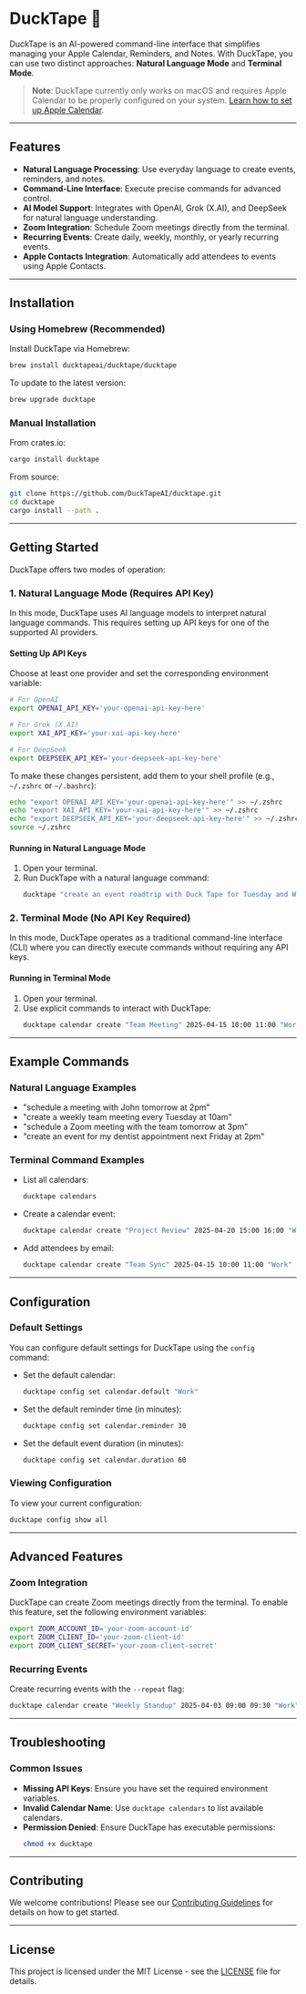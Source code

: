 # DuckTape 🦆

DuckTape is an AI-powered command-line interface that simplifies managing your Apple Calendar, Reminders, and Notes. With DuckTape, you can use two distinct approaches: **Natural Language Mode** and **Terminal Mode**.

> **Note**: DuckTape currently only works on macOS and requires Apple Calendar to be properly configured on your system. [Learn how to set up Apple Calendar](https://support.apple.com/guide/calendar/set-up-icloud-calendar-icl1022/mac).

---

## Features

- **Natural Language Processing**: Use everyday language to create events, reminders, and notes.
- **Command-Line Interface**: Execute precise commands for advanced control.
- **AI Model Support**: Integrates with OpenAI, Grok (X.AI), and DeepSeek for natural language understanding.
- **Zoom Integration**: Schedule Zoom meetings directly from the terminal.
- **Recurring Events**: Create daily, weekly, monthly, or yearly recurring events.
- **Apple Contacts Integration**: Automatically add attendees to events using Apple Contacts.

---

## Installation

### Using Homebrew (Recommended)

Install DuckTape via Homebrew:
```bash
brew install ducktapeai/ducktape/ducktape
```

To update to the latest version:
```bash
brew upgrade ducktape
```

### Manual Installation

From crates.io:
```bash
cargo install ducktape
```

From source:
```bash
git clone https://github.com/DuckTapeAI/ducktape.git
cd ducktape
cargo install --path .
```

---

## Getting Started

DuckTape offers two modes of operation:

### 1. Natural Language Mode (Requires API Key)

In this mode, DuckTape uses AI language models to interpret natural language commands. This requires setting up API keys for one of the supported AI providers.

#### Setting Up API Keys

Choose at least one provider and set the corresponding environment variable:

```bash
# For OpenAI
export OPENAI_API_KEY='your-openai-api-key-here'

# For Grok (X.AI)
export XAI_API_KEY='your-xai-api-key-here'

# For DeepSeek
export DEEPSEEK_API_KEY='your-deepseek-api-key-here'
```

To make these changes persistent, add them to your shell profile (e.g., `~/.zshrc` or `~/.bashrc`):
```bash
echo "export OPENAI_API_KEY='your-openai-api-key-here'" >> ~/.zshrc
echo "export XAI_API_KEY='your-xai-api-key-here'" >> ~/.zshrc
echo "export DEEPSEEK_API_KEY='your-deepseek-api-key-here'" >> ~/.zshrc
source ~/.zshrc
```

#### Running in Natural Language Mode

1. Open your terminal.
2. Run DuckTape with a natural language command:
   ```bash
   ducktape "create an event roadtrip with Duck Tape for Tuesday and Wednesday"
   ```

### 2. Terminal Mode (No API Key Required)

In this mode, DuckTape operates as a traditional command-line interface (CLI) where you can directly execute commands without requiring any API keys.

#### Running in Terminal Mode

1. Open your terminal.
2. Use explicit commands to interact with DuckTape:
   ```bash
   ducktape calendar create "Team Meeting" 2025-04-15 10:00 11:00 "Work"
   ```

---

## Example Commands

### Natural Language Examples
- "schedule a meeting with John tomorrow at 2pm"
- "create a weekly team meeting every Tuesday at 10am"
- "schedule a Zoom meeting with the team tomorrow at 3pm"
- "create an event for my dentist appointment next Friday at 2pm"

### Terminal Command Examples
- List all calendars:
  ```bash
  ducktape calendars
  ```
- Create a calendar event:
  ```bash
  ducktape calendar create "Project Review" 2025-04-20 15:00 16:00 "Work"
  ```
- Add attendees by email:
  ```bash
  ducktape calendar create "Team Sync" 2025-04-15 10:00 11:00 "Work" --email "john@example.com,jane@example.com"
  ```

---

## Configuration

### Default Settings
You can configure default settings for DuckTape using the `config` command:

- Set the default calendar:
  ```bash
  ducktape config set calendar.default "Work"
  ```
- Set the default reminder time (in minutes):
  ```bash
  ducktape config set calendar.reminder 30
  ```
- Set the default event duration (in minutes):
  ```bash
  ducktape config set calendar.duration 60
  ```

### Viewing Configuration
To view your current configuration:
```bash
ducktape config show all
```

---

## Advanced Features

### Zoom Integration
DuckTape can create Zoom meetings directly from the terminal. To enable this feature, set the following environment variables:

```bash
export ZOOM_ACCOUNT_ID='your-zoom-account-id'
export ZOOM_CLIENT_ID='your-zoom-client-id'
export ZOOM_CLIENT_SECRET='your-zoom-client-secret'
```

### Recurring Events
Create recurring events with the `--repeat` flag:
```bash
ducktape calendar create "Weekly Standup" 2025-04-03 09:00 09:30 "Work" --repeat weekly
```

---

## Troubleshooting

### Common Issues
- **Missing API Keys**: Ensure you have set the required environment variables.
- **Invalid Calendar Name**: Use `ducktape calendars` to list available calendars.
- **Permission Denied**: Ensure DuckTape has executable permissions:
  ```bash
  chmod +x ducktape
  ```

---

## Contributing

We welcome contributions! Please see our [Contributing Guidelines](CONTRIBUTING.md) for details on how to get started.

---

## License

This project is licensed under the MIT License - see the [LICENSE](LICENSE) file for details.